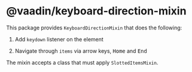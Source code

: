 # @vaadin/keyboard-direction-mixin

This package provides `KeyboardDirectionMixin` that does the following:

1. Add `keydown` listener on the element

2. Navigate through `items` via arrow keys, <kbd>Home</kbd> and <kbd>End</kbd>

The mixin accepts a class that must apply `SlottedItemsMixin`.
